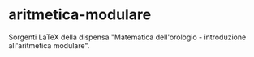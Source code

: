 # aritmetica-modulare

Sorgenti LaTeX della dispensa "Matematica dell'orologio - introduzione all'aritmetica modulare".
